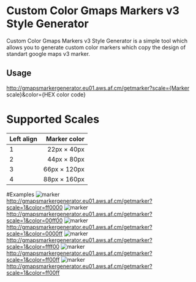 Custom Color Gmaps Markers v3 Style Generator
====================

Custom Color Gmaps Markers v3 Style Generator is a simple tool which allows you to generate custom color markers which copy the design of standart google maps v3 marker.

Usage
---------------------
http://gmapsmarkergenerator.eu01.aws.af.cm/getmarker?scale={Marker scale}&color={HEX color code}

# Supported Scales
| Left align | Marker color |
|:-----------|-------------:|
| 1          |  22px × 40px |
| 2          |  44px × 80px |
| 3          | 66px × 120px |
| 4          | 88px × 160px |

#Examples
![marker](http://gmapsmarkergenerator.eu01.aws.af.cm/getmarker?scale=1&color=ff0000) http://gmapsmarkergenerator.eu01.aws.af.cm/getmarker?scale=1&color=ff0000
![marker](http://gmapsmarkergenerator.eu01.aws.af.cm/getmarker?scale=1&color=00ff00) http://gmapsmarkergenerator.eu01.aws.af.cm/getmarker?scale=1&color=00ff00
![marker](http://gmapsmarkergenerator.eu01.aws.af.cm/getmarker?scale=1&color=0000ff) http://gmapsmarkergenerator.eu01.aws.af.cm/getmarker?scale=1&color=0000ff
![marker](http://gmapsmarkergenerator.eu01.aws.af.cm/getmarker?scale=1&color=ffff00) http://gmapsmarkergenerator.eu01.aws.af.cm/getmarker?scale=1&color=ffff00
![marker](http://gmapsmarkergenerator.eu01.aws.af.cm/getmarker?scale=1&color=ff00ff) http://gmapsmarkergenerator.eu01.aws.af.cm/getmarker?scale=1&color=ff00ff
![marker](http://gmapsmarkergenerator.eu01.aws.af.cm/getmarker?scale=1&color=00ffff) http://gmapsmarkergenerator.eu01.aws.af.cm/getmarker?scale=1&color=ff00ff
 



